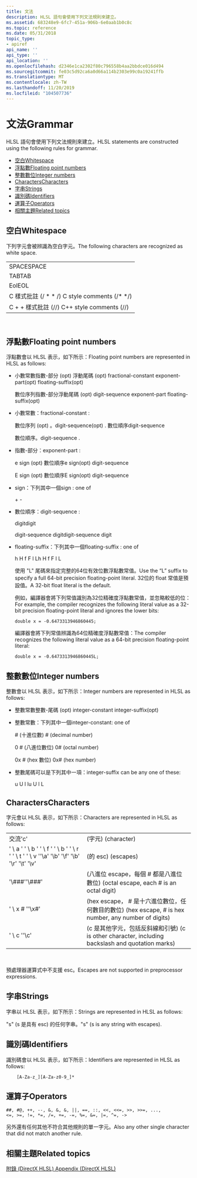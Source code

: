 ```yaml
---
title: 文法
description: HLSL 語句會使用下列文法規則來建立。
ms.assetid: 683248e9-6fc7-451a-906b-6e0aab1b0c8c
ms.topic: reference
ms.date: 05/31/2018
topic_type:
- apiref
api_name: ''
api_type: ''
api_location: ''
ms.openlocfilehash: d2346e1ca2302f80c796558b4aa2bbdce016d494
ms.sourcegitcommit: fe03c5d92ca6a0d66a114b2303e99c0a19241ffb
ms.translationtype: MT
ms.contentlocale: zh-TW
ms.lasthandoff: 11/20/2019
ms.locfileid: "104507736"
---
```

# <a name="grammar"></a><span data-ttu-id="aed33-103">文法</span><span class="sxs-lookup"><span data-stu-id="aed33-103">Grammar</span></span>

<span data-ttu-id="aed33-104">HLSL 語句會使用下列文法規則來建立。</span><span class="sxs-lookup"><span data-stu-id="aed33-104">HLSL statements are constructed using the following rules for grammar.</span></span>

-   [<span data-ttu-id="aed33-105">空白</span><span class="sxs-lookup"><span data-stu-id="aed33-105">Whitespace</span></span>](#whitespace)
-   [<span data-ttu-id="aed33-106">浮點數</span><span class="sxs-lookup"><span data-stu-id="aed33-106">Floating point numbers</span></span>](#floating-point-numbers)
-   [<span data-ttu-id="aed33-107">整數數位</span><span class="sxs-lookup"><span data-stu-id="aed33-107">Integer numbers</span></span>](#integer-numbers)
-   [<span data-ttu-id="aed33-108">Characters</span><span class="sxs-lookup"><span data-stu-id="aed33-108">Characters</span></span>](#characters)
-   [<span data-ttu-id="aed33-109">字串</span><span class="sxs-lookup"><span data-stu-id="aed33-109">Strings</span></span>](#strings)
-   [<span data-ttu-id="aed33-110">識別碼</span><span class="sxs-lookup"><span data-stu-id="aed33-110">Identifiers</span></span>](#identifiers)
-   [<span data-ttu-id="aed33-111">運算子</span><span class="sxs-lookup"><span data-stu-id="aed33-111">Operators</span></span>](#operators)
-   [<span data-ttu-id="aed33-112">相關主題</span><span class="sxs-lookup"><span data-stu-id="aed33-112">Related topics</span></span>](#related-topics)

## <a name="whitespace"></a><span data-ttu-id="aed33-113">空白</span><span class="sxs-lookup"><span data-stu-id="aed33-113">Whitespace</span></span>

<span data-ttu-id="aed33-114">下列字元會被辨識為空白字元。</span><span class="sxs-lookup"><span data-stu-id="aed33-114">The following characters are recognized as white space.</span></span>



|                            |
|----------------------------|
| <span data-ttu-id="aed33-115">SPACE</span><span class="sxs-lookup"><span data-stu-id="aed33-115">SPACE</span></span>                      |
| <span data-ttu-id="aed33-116">TAB</span><span class="sxs-lookup"><span data-stu-id="aed33-116">TAB</span></span>                        |
| <span data-ttu-id="aed33-117">Eol</span><span class="sxs-lookup"><span data-stu-id="aed33-117">EOL</span></span>                        |
| <span data-ttu-id="aed33-118">C 樣式批註 (/ \* \* /) </span><span class="sxs-lookup"><span data-stu-id="aed33-118">C style comments (/\* \*/)</span></span> |
| <span data-ttu-id="aed33-119">C + + 樣式批註 (//) </span><span class="sxs-lookup"><span data-stu-id="aed33-119">C++ style comments (//)</span></span>    |



 

## <a name="floating-point-numbers"></a><span data-ttu-id="aed33-120">浮點數</span><span class="sxs-lookup"><span data-stu-id="aed33-120">Floating point numbers</span></span>

<span data-ttu-id="aed33-121">浮點數會以 HLSL 表示，如下所示：</span><span class="sxs-lookup"><span data-stu-id="aed33-121">Floating point numbers are represented in HLSL as follows:</span></span>

-   <span data-ttu-id="aed33-122">小數常數指數-部分 (opt) 浮動尾碼 (opt) </span><span class="sxs-lookup"><span data-stu-id="aed33-122">fractional-constant exponent-part(opt) floating-suffix(opt)</span></span>

    <span data-ttu-id="aed33-123">數位序列指數-部分浮動尾碼 (opt) </span><span class="sxs-lookup"><span data-stu-id="aed33-123">digit-sequence exponent-part floating-suffix(opt)</span></span>

-   <span data-ttu-id="aed33-124">小數常數：</span><span class="sxs-lookup"><span data-stu-id="aed33-124">fractional-constant :</span></span>

    <span data-ttu-id="aed33-125">數位序列 (opt) 。</span><span class="sxs-lookup"><span data-stu-id="aed33-125">digit-sequence(opt) .</span></span> <span data-ttu-id="aed33-126">數位順序</span><span class="sxs-lookup"><span data-stu-id="aed33-126">digit-sequence</span></span>

    <span data-ttu-id="aed33-127">數位順序。</span><span class="sxs-lookup"><span data-stu-id="aed33-127">digit-sequence .</span></span>

-   <span data-ttu-id="aed33-128">指數-部分：</span><span class="sxs-lookup"><span data-stu-id="aed33-128">exponent-part :</span></span>

    <span data-ttu-id="aed33-129">e sign (opt) 數位順序</span><span class="sxs-lookup"><span data-stu-id="aed33-129">e sign(opt) digit-sequence</span></span>

    <span data-ttu-id="aed33-130">E sign (opt) 數位順序</span><span class="sxs-lookup"><span data-stu-id="aed33-130">E sign(opt) digit-sequence</span></span>

-   <span data-ttu-id="aed33-131">sign：下列其中一個</span><span class="sxs-lookup"><span data-stu-id="aed33-131">sign : one of</span></span>

    \+ -

-   <span data-ttu-id="aed33-132">數位順序：</span><span class="sxs-lookup"><span data-stu-id="aed33-132">digit-sequence :</span></span>

    <span data-ttu-id="aed33-133">digit</span><span class="sxs-lookup"><span data-stu-id="aed33-133">digit</span></span>

    <span data-ttu-id="aed33-134">digit-sequence digit</span><span class="sxs-lookup"><span data-stu-id="aed33-134">digit-sequence digit</span></span>

-   <span data-ttu-id="aed33-135">floating-suffix：下列其中一個</span><span class="sxs-lookup"><span data-stu-id="aed33-135">floating-suffix : one of</span></span>

    <span data-ttu-id="aed33-136">h H f F l L</span><span class="sxs-lookup"><span data-stu-id="aed33-136">h H f F l L</span></span>

    <span data-ttu-id="aed33-137">使用 "L" 尾碼來指定完整的64位有效位數浮點數常值。</span><span class="sxs-lookup"><span data-stu-id="aed33-137">Use the “L” suffix to specify a full 64-bit precision floating-point literal.</span></span> <span data-ttu-id="aed33-138">32位的 float 常值是預設值。</span><span class="sxs-lookup"><span data-stu-id="aed33-138">A 32-bit float literal is the default.</span></span>

    <span data-ttu-id="aed33-139">例如，編譯器會將下列常值識別為32位精確度浮點數常值，並忽略較低的位：</span><span class="sxs-lookup"><span data-stu-id="aed33-139">For example, the compiler recognizes the following literal value as a 32-bit precision floating-point literal and ignores the lower bits:</span></span>

    ```
    double x = -0.6473313946860445;
    ```

    

    <span data-ttu-id="aed33-140">編譯器會將下列常值辨識為64位精確度浮點數常值：</span><span class="sxs-lookup"><span data-stu-id="aed33-140">The compiler recognizes the following literal value as a 64-bit precision floating-point literal:</span></span>

    ```
    double x = -0.6473313946860445L;
    ```

    

## <a name="integer-numbers"></a><span data-ttu-id="aed33-141">整數數位</span><span class="sxs-lookup"><span data-stu-id="aed33-141">Integer numbers</span></span>

<span data-ttu-id="aed33-142">整數會以 HLSL 表示，如下所示：</span><span class="sxs-lookup"><span data-stu-id="aed33-142">Integer numbers are represented in HLSL as follows:</span></span>

-   <span data-ttu-id="aed33-143">整數常數整數-尾碼 (opt) </span><span class="sxs-lookup"><span data-stu-id="aed33-143">integer-constant integer-suffix(opt)</span></span>
-   <span data-ttu-id="aed33-144">整數常數：下列其中一個</span><span class="sxs-lookup"><span data-stu-id="aed33-144">integer-constant: one of</span></span>

    <span data-ttu-id="aed33-145">\# (十進位數) </span><span class="sxs-lookup"><span data-stu-id="aed33-145">\# (decimal number)</span></span>

    <span data-ttu-id="aed33-146">0 \# (八進位數位) </span><span class="sxs-lookup"><span data-stu-id="aed33-146">0\# (octal number)</span></span>

    <span data-ttu-id="aed33-147">0x \# (hex 數位) </span><span class="sxs-lookup"><span data-stu-id="aed33-147">0x\# (hex number)</span></span>

-   <span data-ttu-id="aed33-148">整數尾碼可以是下列其中一項：</span><span class="sxs-lookup"><span data-stu-id="aed33-148">integer-suffix can be any one of these:</span></span>

    <span data-ttu-id="aed33-149">u U l l</span><span class="sxs-lookup"><span data-stu-id="aed33-149">u U l L</span></span>

## <a name="characters"></a><span data-ttu-id="aed33-150">Characters</span><span class="sxs-lookup"><span data-stu-id="aed33-150">Characters</span></span>

<span data-ttu-id="aed33-151">字元會以 HLSL 表示，如下所示：</span><span class="sxs-lookup"><span data-stu-id="aed33-151">Characters are represented in HLSL as follows:</span></span>



|                                           |                                                                 |
|-------------------------------------------|-----------------------------------------------------------------|
| <span data-ttu-id="aed33-152">交流</span><span class="sxs-lookup"><span data-stu-id="aed33-152">'c'</span></span>                                       | <span data-ttu-id="aed33-153"> (字元) </span><span class="sxs-lookup"><span data-stu-id="aed33-153">(character)</span></span>                                                     |
| <span data-ttu-id="aed33-154">' \\ a ' ' \\ b ' ' \\ f ' ' \\ b ' ' \\ r ' ' \\ t ' ' \\ v '</span><span class="sxs-lookup"><span data-stu-id="aed33-154">'\\a' '\\b' '\\f' '\\b' '\\r' '\\t' '\\v'</span></span> | <span data-ttu-id="aed33-155"> (的 esc) </span><span class="sxs-lookup"><span data-stu-id="aed33-155">(escapes)</span></span>                                                       |
| <span data-ttu-id="aed33-156">'\\\#\#\#'</span><span class="sxs-lookup"><span data-stu-id="aed33-156">'\\\#\#\#'</span></span>                                | <span data-ttu-id="aed33-157"> (八進位 escape，每個 \# 都是八進位數位) </span><span class="sxs-lookup"><span data-stu-id="aed33-157">(octal escape, each \# is an octal digit)</span></span>                       |
| <span data-ttu-id="aed33-158">' \\ x \# '</span><span class="sxs-lookup"><span data-stu-id="aed33-158">'\\x\#'</span></span>                                   | <span data-ttu-id="aed33-159"> (hex escape， \# 是十六進位數位，任何數目的數位) </span><span class="sxs-lookup"><span data-stu-id="aed33-159">(hex escape, \# is hex number, any number of digits)</span></span>            |
| <span data-ttu-id="aed33-160">' \\ c '</span><span class="sxs-lookup"><span data-stu-id="aed33-160">'\\c'</span></span>                                     | <span data-ttu-id="aed33-161"> (c 是其他字元，包括反斜線和引號) </span><span class="sxs-lookup"><span data-stu-id="aed33-161">(c is other character, including backslash and quotation marks)</span></span> |



 

<span data-ttu-id="aed33-162">預處理器運算式中不支援 esc。</span><span class="sxs-lookup"><span data-stu-id="aed33-162">Escapes are not supported in preprocessor expressions.</span></span>

## <a name="strings"></a><span data-ttu-id="aed33-163">字串</span><span class="sxs-lookup"><span data-stu-id="aed33-163">Strings</span></span>

<span data-ttu-id="aed33-164">字串以 HLSL 表示，如下所示：</span><span class="sxs-lookup"><span data-stu-id="aed33-164">Strings are represented in HLSL as follows:</span></span>

<span data-ttu-id="aed33-165">"s" (s 是具有 esc) 的任何字串。</span><span class="sxs-lookup"><span data-stu-id="aed33-165">"s" (s is any string with escapes).</span></span>

## <a name="identifiers"></a><span data-ttu-id="aed33-166">識別碼</span><span class="sxs-lookup"><span data-stu-id="aed33-166">Identifiers</span></span>

<span data-ttu-id="aed33-167">識別碼會以 HLSL 表示，如下所示：</span><span class="sxs-lookup"><span data-stu-id="aed33-167">Identifiers are represented in HLSL as follows:</span></span>


```
    [A-Za-z_][A-Za-z0-9_]*
```



## <a name="operators"></a><span data-ttu-id="aed33-168">運算子</span><span class="sxs-lookup"><span data-stu-id="aed33-168">Operators</span></span>


```
##, #@, ++, --, &, &, &, ||, ==, ::, <<, <<=, >>, >>=, ..., 
<=, >=, !=, *=, /=, +=, -=, %=, &=, |=, ^=, ->
```



<span data-ttu-id="aed33-169">另外還有任何其他不符合其他規則的單一字元。</span><span class="sxs-lookup"><span data-stu-id="aed33-169">Also any other single character that did not match another rule.</span></span>

## <a name="related-topics"></a><span data-ttu-id="aed33-170">相關主題</span><span class="sxs-lookup"><span data-stu-id="aed33-170">Related topics</span></span>

<dl> <dt>

[<span data-ttu-id="aed33-171">附錄 (DirectX HLSL) </span><span class="sxs-lookup"><span data-stu-id="aed33-171">Appendix (DirectX HLSL)</span></span>](dx-graphics-hlsl-appendix.md)
</dt> </dl>

 

 




